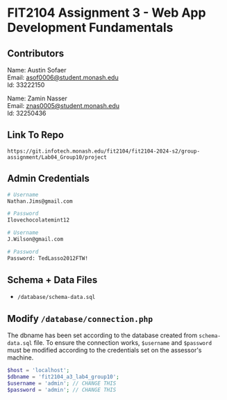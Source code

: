 # FIT2104 Assignment 3 - Web App Development Fundamentals

## Contributors

Name: Austin Sofaer  
Email: asof0006@student.monash.edu  
Id: 33222150

Name: Zamin Nasser  
Email: znas0005@student.monash.edu  
Id: 32250436

## Link To Repo

`https://git.infotech.monash.edu/fit2104/fit2104-2024-s2/group-assignment/Lab04_Group10/project`

## Admin Credentials

```bash
# Username
Nathan.Jims@gmail.com

# Password
Ilovechocolatemint12
```

```bash
# Username
J.Wilson@gmail.com

# Password
Password: TedLasso2012FTW!
```

## Schema + Data Files

- `/database/schema-data.sql`

## Modify `/database/connection.php`

The dbname has been set according to the database created from `schema-data.sql` file. To ensure the connection works, `$username` and `$password` must be modified according to the credentials set on the assessor's machine.

```php
$host = 'localhost';
$dbname = 'fit2104_a3_lab4_group10';
$username = 'admin'; // CHANGE THIS
$password = 'admin'; // CHANGE THIS
```
